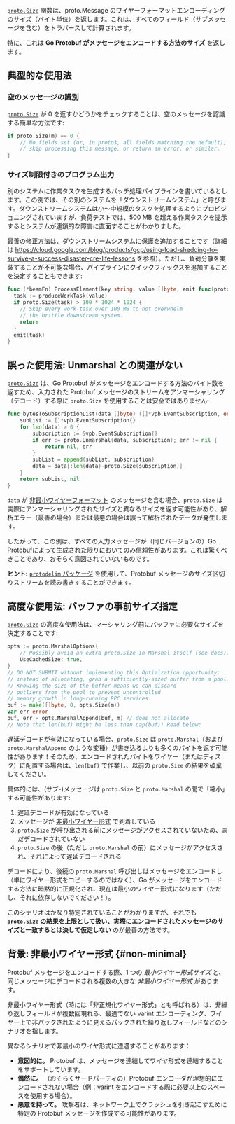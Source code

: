 [`proto.Size`](https://pkg.go.dev/google.golang.org/protobuf/proto#Size) 関数は、proto.Message のワイヤーフォーマットエンコーディングのサイズ（バイト単位）を返します。これは、すべてのフィールド（サブメッセージを含む）をトラバースして計算されます。

特に、これは **Go Protobuf がメッセージをエンコードする方法のサイズ** を返します。

## 典型的な使用法

### 空のメッセージの識別

[`proto.Size`](https://pkg.go.dev/google.golang.org/protobuf/proto#Size) が 0 を返すかどうかをチェックすることは、空のメッセージを認識する簡単な方法です:

```go
if proto.Size(m) == 0 {
    // No fields set (or, in proto3, all fields matching the default);
    // skip processing this message, or return an error, or similar.
}
```

### サイズ制限付きのプログラム出力

別のシステムに作業タスクを生成するバッチ処理パイプラインを書いているとします。この例では、その別のシステムを「ダウンストリームシステム」と呼びます。ダウンストリームシステムは小〜中規模のタスクを処理するようにプロビジョニングされていますが、負荷テストでは、500 MB を超える作業タスクを提示するとシステムが連鎖的な障害に直面することがわかりました。

最善の修正方法は、ダウンストリームシステムに保護を追加することです（詳細は https://cloud.google.com/blog/products/gcp/using-load-shedding-to-survive-a-success-disaster-cre-life-lessons を参照）。ただし、負荷分散を実装することが不可能な場合、パイプラインにクイックフィックスを追加することを決定することもできます:

```go {highlight="context:1,proto.Size,1"}
func (*beamFn) ProcessElement(key string, value []byte, emit func(proto.Message)) {
  task := produceWorkTask(value)
  if proto.Size(task) > 100 * 1024 * 1024 {
    // Skip every work task over 100 MB to not overwhelm
    // the brittle downstream system.
    return
  }
  emit(task)
}
```

## 誤った使用法: Unmarshal との関連がない

[`proto.Size`](https://pkg.go.dev/google.golang.org/protobuf/proto#Size) は、Go Protobuf がメッセージをエンコードする方法のバイト数を返すため、入力された Protobuf メッセージのストリームをアンマーシャリング（デコード）する際に `proto.Size` を使用することは安全ではありません:

```go {highlight="context:1,proto.Size,1"}
func bytesToSubscriptionList(data []byte) ([]*vpb.EventSubscription, error) {
    subList := []*vpb.EventSubscription{}
    for len(data) > 0 {
        subscription := &vpb.EventSubscription{}
        if err := proto.Unmarshal(data, subscription); err != nil {
            return nil, err
        }
        subList = append(subList, subscription)
        data = data[:len(data)-proto.Size(subscription)]
    }
    return subList, nil
}
```

`data` が [非最小ワイヤーフォーマット](#non-minimal) のメッセージを含む場合、`proto.Size` は実際にアンマーシャリングされたサイズと異なるサイズを返す可能性があり、解析エラー（最善の場合）または最悪の場合は誤って解析されたデータが発生します。

したがって、この例は、すべての入力メッセージが（同じバージョンの）Go Protobufによって生成された限りにおいてのみ信頼性があります。これは驚くべきことであり、おそらく意図されていないものです。

**ヒント:** 
[`protodelim` パッケージ](https://pkg.go.dev/google.golang.org/protobuf/encoding/protodelim)
を使用して、Protobuf メッセージのサイズ区切りストリームを読み書きすることができます。

## 高度な使用法: バッファの事前サイズ指定

[`proto.Size`](https://pkg.go.dev/google.golang.org/protobuf/proto#Size) の高度な使用法は、マーシャリング前にバッファに必要なサイズを決定することです:

```go
opts := proto.MarshalOptions{
    // Possibly avoid an extra proto.Size in Marshal itself (see docs):
    UseCachedSize: true,
}
// DO NOT SUBMIT without implementing this Optimization opportunity:
// instead of allocating, grab a sufficiently-sized buffer from a pool.
// Knowing the size of the buffer means we can discard
// outliers from the pool to prevent uncontrolled
// memory growth in long-running RPC services.
buf := make([]byte, 0, opts.Size(m))
var err error
buf, err = opts.MarshalAppend(buf, m) // does not allocate
// Note that len(buf) might be less than cap(buf)! Read below:
```

遅延デコードが有効になっている場合、`proto.Size` は `proto.Marshal`（および `proto.MarshalAppend` のような変種）が書き込るよりも多くのバイトを返す可能性があります！そのため、エンコードされたバイトをワイヤー（またはディスク）に配置する場合は、`len(buf)` で作業し、以前の `proto.Size` の結果を破棄してください。

具体的には、(サブ-)メッセージは `proto.Size` と `proto.Marshal` の間で「縮小」する可能性があります:

1. 遅延デコードが有効になっている
2. メッセージが [非最小ワイヤー形式](#non-minimal) で到着している
3. `proto.Size` が呼び出される前にメッセージがアクセスされていないため、まだデコードされていない
4. `proto.Size` の後（ただし `proto.Marshal` の前）にメッセージがアクセスされ、それによって遅延デコードされる

デコードにより、後続の `proto.Marshal` 呼び出しはメッセージをエンコードし（単にワイヤー形式をコピーするのではなく）、Go がメッセージをエンコードする方法に暗黙的に正規化され、現在は最小のワイヤー形式になります（ただし、それに依存しないでください！）。

このシナリオはかなり特定されていることがわかりますが、それでも **`proto.Size` の結果を上限として扱い、実際にエンコードされたメッセージのサイズと一致するとは決して仮定しない** のが最善の方法です。

## 背景: 非最小ワイヤー形式 {#non-minimal}

Protobuf メッセージをエンコードする際、1 つの *最小ワイヤー形式サイズ* と、同じメッセージにデコードされる複数の大きな *非最小ワイヤー形式* があります。

非最小ワイヤー形式（時には「非正規化ワイヤー形式」とも呼ばれる）は、非繰り返しフィールドが複数回現れる、最適でない varint エンコーディング、ワイヤー上で非パックされたように見えるパックされた繰り返しフィールドなどのシナリオを指します。

異なるシナリオで非最小のワイヤ形式に遭遇することがあります：

*   **意図的に。** Protobuf は、メッセージを連結してワイヤ形式を連結することをサポートしています。
*   **偶然に。** （おそらくサードパーティの）Protobuf エンコーダが理想的にエンコードされない場合（例：varint をエンコードする際に必要以上のスペースを使用する場合）。
*   **悪意を持って。** 攻撃者は、ネットワーク上でクラッシュを引き起こすために特定の Protobuf メッセージを作成する可能性があります。
